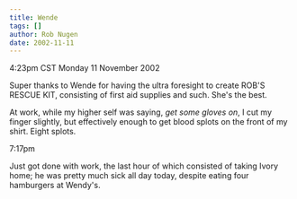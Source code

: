 ```yaml
---
title: Wende
tags: []
author: Rob Nugen
date: 2002-11-11
---
```


<p class=date>4:23pm CST Monday 11 November 2002</p>

<p>Super thanks to Wende for having the ultra foresight to create
ROB'S RESCUE KIT, consisting of first aid supplies and such.  She's
the best.</p>

<p>At work, while my higher self was saying, <em>get some gloves
on</em>, I cut my finger slightly, but effectively enough to get blood
splots on the front of my shirt.  Eight splots.</p>

<p class=date>7:17pm</p>

<p>Just got done with work, the last hour of which consisted of taking
Ivory home; he was pretty much sick all day today, despite eating four
hamburgers at Wendy's.</p>
